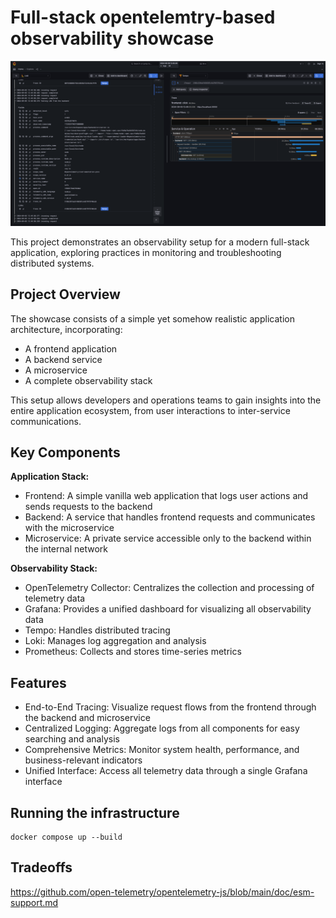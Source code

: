 # Full-stack opentelemtry-based observability showcase

![image](./docs/Screenshot%202024-09-05%20at%2013.24.38.png)

This project demonstrates an observability setup for a modern full-stack application, exploring practices in monitoring and troubleshooting distributed systems.

## Project Overview

The showcase consists of a simple yet somehow realistic application architecture, incorporating:
* A frontend application
* A backend service
* A microservice
* A complete observability stack

This setup allows developers and operations teams to gain insights into the entire application ecosystem, from user interactions to inter-service communications.

## Key Components

**Application Stack:**
* Frontend: A simple vanilla web application that logs user actions and sends requests to the backend
* Backend: A service that handles frontend requests and communicates with the microservice
* Microservice: A private service accessible only to the backend within the internal network

**Observability Stack:**
* OpenTelemetry Collector: Centralizes the collection and processing of telemetry data
* Grafana: Provides a unified dashboard for visualizing all observability data
* Tempo: Handles distributed tracing
* Loki: Manages log aggregation and analysis
* Prometheus: Collects and stores time-series metrics

## Features

* End-to-End Tracing: Visualize request flows from the frontend through the backend and microservice
* Centralized Logging: Aggregate logs from all components for easy searching and analysis
* Comprehensive Metrics: Monitor system health, performance, and business-relevant indicators
* Unified Interface: Access all telemetry data through a single Grafana interface


## Running the infrastructure

```
docker compose up --build
```

## Tradeoffs

https://github.com/open-telemetry/opentelemetry-js/blob/main/doc/esm-support.md
